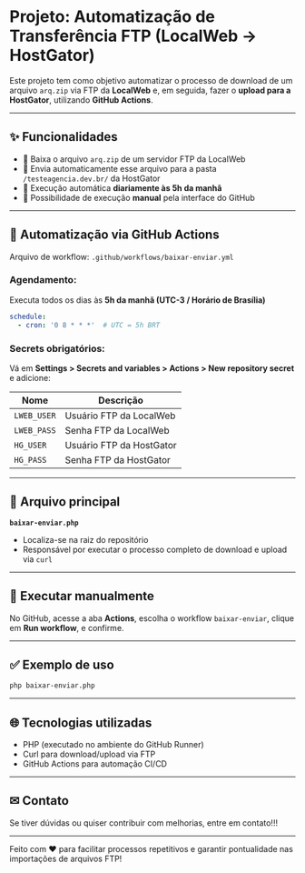 # Projeto: Automatização de Transferência FTP (LocalWeb -> HostGator)

Este projeto tem como objetivo automatizar o processo de download de um arquivo `arq.zip` via FTP da **LocalWeb** e, em seguida, fazer o **upload para a HostGator**, utilizando **GitHub Actions**.

---

## ✨ Funcionalidades

- 🔹 Baixa o arquivo `arq.zip` de um servidor FTP da LocalWeb
- 🔹 Envia automaticamente esse arquivo para a pasta `/testeagencia.dev.br/` da HostGator
- 🔹 Execução automática **diariamente às 5h da manhã**
- 🔹 Possibilidade de execução **manual** pela interface do GitHub

---

## 🔄 Automatização via GitHub Actions

Arquivo de workflow: `.github/workflows/baixar-enviar.yml`

### Agendamento:
Executa todos os dias às **5h da manhã (UTC-3 / Horário de Brasília)**
```yaml
schedule:
  - cron: '0 8 * * *'  # UTC = 5h BRT
```

### Secrets obrigatórios:
Vá em **Settings > Secrets and variables > Actions > New repository secret** e adicione:

| Nome        | Descrição                                |
|-------------|--------------------------------------------|
| `LWEB_USER` | Usuário FTP da LocalWeb                   |
| `LWEB_PASS` | Senha FTP da LocalWeb                     |
| `HG_USER`   | Usuário FTP da HostGator                 |
| `HG_PASS`   | Senha FTP da HostGator                   |

---

## 📂 Arquivo principal

**`baixar-enviar.php`**
- Localiza-se na raiz do repositório
- Responsável por executar o processo completo de download e upload via `curl`

---

## 🚀 Executar manualmente

No GitHub, acesse a aba **Actions**, escolha o workflow `baixar-enviar`, clique em **Run workflow**, e confirme.

---

## ✅ Exemplo de uso
```bash
php baixar-enviar.php
```

---

## 🌐 Tecnologias utilizadas
- PHP (executado no ambiente do GitHub Runner)
- Curl para download/upload via FTP
- GitHub Actions para automação CI/CD

---

## ✉ Contato
Se tiver dúvidas ou quiser contribuir com melhorias, entre em contato!!!

---

Feito com ❤️ para facilitar processos repetitivos e garantir pontualidade nas importações de arquivos FTP!

